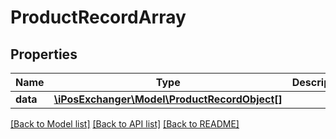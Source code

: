 # ProductRecordArray

## Properties
Name | Type | Description | Notes
------------ | ------------- | ------------- | -------------
**data** | [**\iPosExchanger\Model\ProductRecordObject[]**](ProductRecordObject.md) |  | [optional] 

[[Back to Model list]](../README.md#documentation-for-models) [[Back to API list]](../README.md#documentation-for-api-endpoints) [[Back to README]](../README.md)


